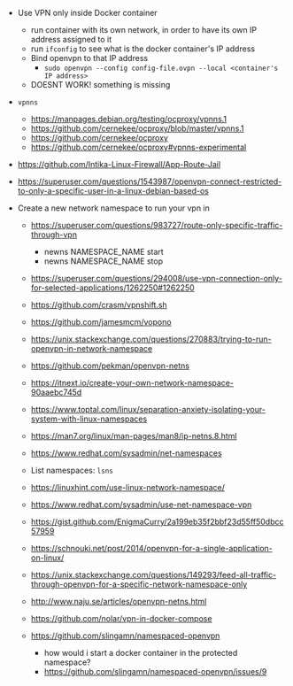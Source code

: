 - Use VPN only inside Docker container
  - run container with its own network, in order to have its own IP address assigned to it
  - run `ifconfig` to see what is the docker container's IP address
  - Bind openvpn to that IP address
    - `sudo openvpn --config config-file.ovpn --local <container's IP address>`
  - DOESNT WORK! something is missing

- `vpnns`
  - https://manpages.debian.org/testing/ocproxy/vpnns.1
  - https://github.com/cernekee/ocproxy/blob/master/vpnns.1
  - https://github.com/cernekee/ocproxy
  - https://github.com/cernekee/ocproxy#vpnns-experimental
- https://github.com/Intika-Linux-Firewall/App-Route-Jail

- https://superuser.com/questions/1543987/openvpn-connect-restricted-to-only-a-specific-user-in-a-linux-debian-based-os

- Create a new network namespace to run your vpn in
  - https://superuser.com/questions/983727/route-only-specific-traffic-through-vpn
    - newns NAMESPACE_NAME start
    - newns NAMESPACE_NAME stop
  
  - https://superuser.com/questions/294008/use-vpn-connection-only-for-selected-applications/1262250#1262250
  - https://github.com/crasm/vpnshift.sh
  - https://github.com/jamesmcm/vopono
  - https://unix.stackexchange.com/questions/270883/trying-to-run-openvpn-in-network-namespace
  - https://github.com/pekman/openvpn-netns
  - https://itnext.io/create-your-own-network-namespace-90aaebc745d
  - https://www.toptal.com/linux/separation-anxiety-isolating-your-system-with-linux-namespaces
  - https://man7.org/linux/man-pages/man8/ip-netns.8.html
  - https://www.redhat.com/sysadmin/net-namespaces
  - List namespaces: `lsns`
  - https://linuxhint.com/use-linux-network-namespace/
  - https://www.redhat.com/sysadmin/use-net-namespace-vpn
  - https://gist.github.com/EnigmaCurry/2a199eb35f2bbf23d55ff50dbcc57959
  - https://schnouki.net/post/2014/openvpn-for-a-single-application-on-linux/
  - https://unix.stackexchange.com/questions/149293/feed-all-traffic-through-openvpn-for-a-specific-network-namespace-only
  - http://www.naju.se/articles/openvpn-netns.html
  - https://github.com/nolar/vpn-in-docker-compose
  - https://github.com/slingamn/namespaced-openvpn
    - how would i start a docker container in the protected namespace?
    - https://github.com/slingamn/namespaced-openvpn/issues/9